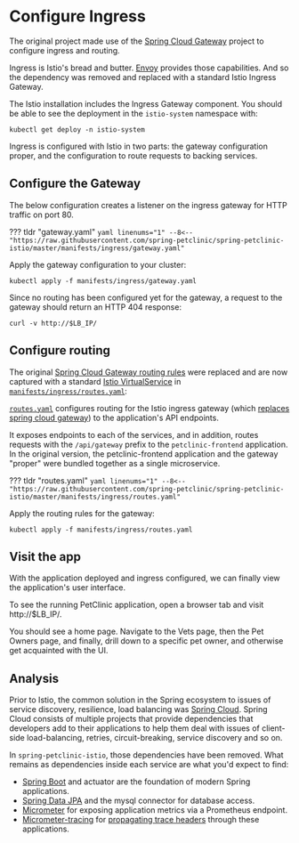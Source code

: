# Configure Ingress

The original project made use of the [Spring Cloud Gateway](https://spring.io/projects/spring-cloud-gateway) project to configure ingress and routing.

Ingress is Istio's bread and butter.  [Envoy](https://www.envoyproxy.io/) provides those capabilities.  And so the dependency was removed and replaced with a standard Istio Ingress Gateway.

The Istio installation includes the Ingress Gateway component.  You should be able to see the deployment in the `istio-system` namespace with:

```shell
kubectl get deploy -n istio-system
```

Ingress is configured with Istio in two parts:  the gateway configuration proper, and the configuration to route requests to backing services.

## Configure the Gateway

The below configuration creates a listener on the ingress gateway for HTTP traffic on port 80.

??? tldr "gateway.yaml"
    ```yaml linenums="1"
    --8<-- "https://raw.githubusercontent.com/spring-petclinic/spring-petclinic-istio/master/manifests/ingress/gateway.yaml"
    ```

Apply the gateway configuration to your cluster:

```shell
kubectl apply -f manifests/ingress/gateway.yaml
```

Since no routing has been configured yet for the gateway, a request to the gateway should return an HTTP 404 response:

```shell
curl -v http://$LB_IP/
```

## Configure routing

The original [Spring Cloud Gateway routing rules](https://github.com/spring-petclinic/spring-petclinic-cloud/blob/master/k8s/init-services/02-config-map.yaml#L95) were replaced and are now captured with a standard [Istio VirtualService](https://istio.io/latest/docs/reference/config/networking/virtual-service/) in [`manifests/ingress/routes.yaml`](https://raw.githubusercontent.com/spring-petclinic/spring-petclinic-istio/master/manifests/ingress/routes.yaml):

[`routes.yaml`](https://github.com/spring-petclinic/spring-petclinic-istio/blob/master/manifests/ingress/routes.yaml) configures routing for the Istio ingress gateway (which [replaces spring cloud gateway](https://github.com/spring-petclinic/spring-petclinic-cloud/blob/master/k8s/init-services/02-config-map.yaml#L95)) to the application's API endpoints.

It exposes endpoints to each of the services, and in addition, routes requests with the `/api/gateway` prefix to the `petclinic-frontend` application.  In the original version, the petclinic-frontend application and the gateway "proper" were bundled together as a single microservice.

??? tldr "routes.yaml"
    ```yaml linenums="1"
    --8<-- "https://raw.githubusercontent.com/spring-petclinic/spring-petclinic-istio/master/manifests/ingress/routes.yaml"
    ```

Apply the routing rules for the gateway:

```shell
kubectl apply -f manifests/ingress/routes.yaml
```

## Visit the app

With the application deployed and ingress configured, we can finally view the application's user interface.

To see the running PetClinic application, open a browser tab and visit http://$LB_IP/.

You should see a home page.  Navigate to the Vets page, then the Pet Owners page, and finally, drill down to a specific pet owner, and otherwise get acquainted with the UI.

## Analysis

Prior to Istio, the common solution in the Spring ecosystem to issues of service discovery, resilience, load balancing was [Spring Cloud](https://spring.io/projects/spring-cloud).  Spring Cloud consists of multiple projects that provide dependencies that developers add to their applications to help them deal with issues of client-side load-balancing, retries, circuit-breaking, service discovery and so on.

In `spring-petclinic-istio`, those dependencies have been removed.  What remains as dependencies inside each service are what you'd expect to find:

- [Spring Boot](https://spring.io/projects/spring-boot) and actuator are the foundation of modern Spring applications.
- [Spring Data JPA](https://spring.io/projects/spring-data-jpa) and the mysql connector for database access.
- [Micrometer](https://micrometer.io/) for exposing application metrics via a Prometheus endpoint.
- [Micrometer-tracing](https://docs.micrometer.io/tracing/reference/) for [propagating trace headers](https://istio.io/latest/docs/tasks/observability/distributed-tracing/overview/) through these applications.

